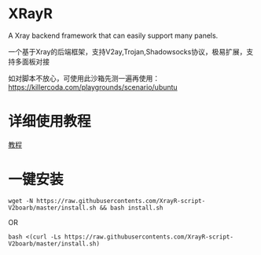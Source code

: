 # XRayR
A Xray backend framework that can easily support many panels.

一个基于Xray的后端框架，支持V2ay,Trojan,Shadowsocks协议，极易扩展，支持多面板对接

如对脚本不放心，可使用此沙箱先测一遍再使用：https://killercoda.com/playgrounds/scenario/ubuntu

# 详细使用教程

[教程](https://crackair.gitbook.io/xrayr-project/)

# 一键安装

```
wget -N https://raw.githubusercontents.com/XrayR-script-V2boarb/master/install.sh && bash install.sh
```
OR
```
bash <(curl -Ls https://raw.githubusercontents.com/XrayR-script-V2boarb/master/install.sh)
```
